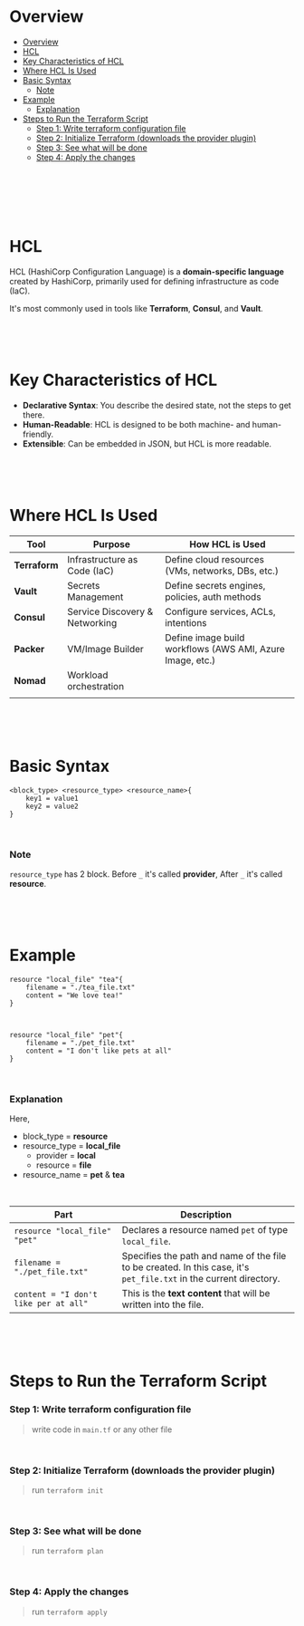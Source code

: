 # Overview

- [Overview](#overview)
- [HCL](#hcl)
- [Key Characteristics of HCL](#key-characteristics-of-hcl)
- [Where HCL Is Used](#where-hcl-is-used)
- [Basic Syntax](#basic-syntax)
  - [Note](#note)
- [Example](#example)
  - [Explanation](#explanation)
- [Steps to Run the Terraform Script](#steps-to-run-the-terraform-script)
  - [Step 1: Write terraform configuration file](#step-1-write-terraform-configuration-file)
  - [Step 2: Initialize Terraform (downloads the provider plugin)](#step-2-initialize-terraform-downloads-the-provider-plugin)
  - [Step 3: See what will be done](#step-3-see-what-will-be-done)
  - [Step 4: Apply the changes](#step-4-apply-the-changes)

&nbsp;

&nbsp;

&nbsp;

# HCL

HCL (HashiCorp Configuration Language) is a **domain-specific language** created by HashiCorp, primarily used for defining infrastructure as code (IaC).

It's most commonly used in tools like **Terraform**, **Consul**, and **Vault**.

&nbsp;

&nbsp;

# Key Characteristics of HCL

- **Declarative Syntax**: You describe the desired state, not the steps to get there.
- **Human-Readable**: HCL is designed to be both machine- and human-friendly.
- **Extensible**: Can be embedded in JSON, but HCL is more readable.

&nbsp;

&nbsp;

# Where HCL Is Used

| Tool          | Purpose                        | How HCL is Used                                           |
| ------------- | ------------------------------ | --------------------------------------------------------- |
| **Terraform** | Infrastructure as Code (IaC)   | Define cloud resources (VMs, networks, DBs, etc.)         |
| **Vault**     | Secrets Management             | Define secrets engines, policies, auth methods            |
| **Consul**    | Service Discovery & Networking | Configure services, ACLs, intentions                      |
| **Packer**    | VM/Image Builder               | Define image build workflows (AWS AMI, Azure Image, etc.) |
| **Nomad**     | Workload orchestration         |                                                           |
|               |                                |                                                           |

&nbsp;

&nbsp;

# Basic Syntax

```hcl
<block_type> <resource_type> <resource_name>{
    key1 = value1
    key2 = value2
}
```

&nbsp;

### Note

`resource_type` has 2 block. Before `_` it's called **provider**, After `_` it's called **resource**.

&nbsp;

&nbsp;

# Example

```hcl
resource "local_file" "tea"{
    filename = "./tea_file.txt"
    content = "We love tea!"
}



resource "local_file" "pet"{
    filename = "./pet_file.txt"
    content = "I don't like pets at all"
}
```

&nbsp;

### Explanation

Here,

- block_type = **resource**
- resource_type = **local_file**
  - provider = **local**
  - resource = **file**
- resource_name = **pet** & **tea**

&nbsp;

| Part                                  | Description                                                                                                        |
| ------------------------------------- | ------------------------------------------------------------------------------------------------------------------ |
| `resource "local_file" "pet"`         | Declares a resource named `pet` of type `local_file`.                                                              |
| `filename = "./pet_file.txt"`         | Specifies the path and name of the file to be created. In this case, it's `pet_file.txt` in the current directory. |
| `content = "I don't like per at all"` | This is the **text content** that will be written into the file.                                                   |

&nbsp;

&nbsp;

# Steps to Run the Terraform Script

### Step 1: Write terraform configuration file

> write code in `main.tf` or any other file

&nbsp;

### Step 2: Initialize Terraform (downloads the provider plugin)

> run `terraform init`

&nbsp;

### Step 3: See what will be done

> run `terraform plan`

&nbsp;

### Step 4: Apply the changes

> run `terraform apply`

&nbsp;

&nbsp;
